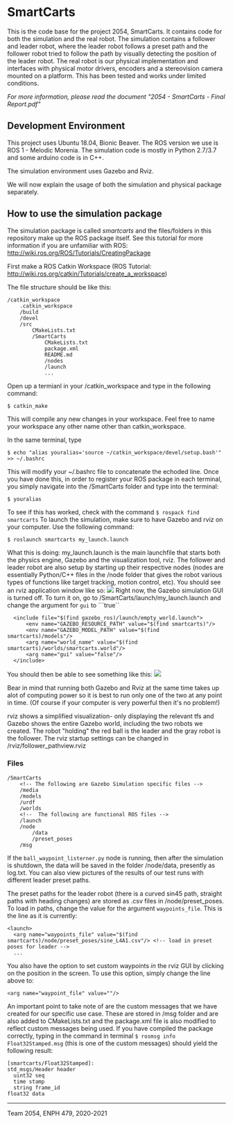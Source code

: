 # SmartCarts
This is the code base for the project 2054, SmartCarts. It contains code for both the simulation and the real robot. The simulation contains a follower and leader robot, where the leader robot follows a preset path and the follower robot tried to follow the path by visually detecting the position of the leader robot. The real robot is our physical implementation and interfaces with physical motor drivers, encoders and a stereovision camera mounted on a platform. This has been tested and works under limited conditions.

*For more information, please read the document "2054 - SmartCarts - Final Report.pdf"*

## Development Environment
This project uses Ubuntu 18.04, Bionic Beaver. The ROS version we use is ROS 1 - Melodic Morenia. The simulation code is mostly in Python 2.7/3.7 and some arduino code is in C++. 

The simulation environment uses Gazebo and Rviz.

We will now explain the usage of both the simulation and physical package separately. 

## How to use the simulation package <smartcarts></smartcarts>
The simulation package is called *smartcarts* and the files/folders in this repository make up the ROS package itself. See this tutorial for more information if you are unfamiliar with ROS: http://wiki.ros.org/ROS/Tutorials/CreatingPackage

First make a ROS Catkin Workspace (ROS Tutorial: http://wiki.ros.org/catkin/Tutorials/create_a_workspace)

The file structure should be like this:
```
/catkin_workspace
    .catkin_workspace
    /build
    /devel
    /src
        CMakeLists.txt
        /SmartCarts
            CMakeLists.txt    
            package.xml
            README.md
            /nodes
            /launch
            ...
```
Open up a termianl in your /catkin_workspace and type in the following command:
```
$ catkin_make
```
This will compile any new changes in your workspace. Feel free to name your workspace any other name other than catkin_workspace. 

In the same terminal, type 
```
$ echo "alias youralias='source ~/catkin_workspace/devel/setup.bash'" >> ~/.bashrc
```
This will modify your ~/.bashrc file to concatenate the echoded line. Once you have done this, in order to register your ROS package in each terminal, you simply navigate into the /SmartCarts folder and type into the terminal:
```
$ youralias
```
To see if this has worked, check with the command ```$ rospack find smartcarts```
To launch the simulation, make sure to have Gazebo and rviz on your computer. Use the following command:
```
$ roslaunch smartcarts my_launch.launch
```
What this is doing: my_launch.launch is the main launchfile that starts both the physics engine, Gazebo and the visualization tool, rviz. The follower and leader robot are also setup by starting up their respective nodes (nodes are essentially Python/C++ files in the /node folder that gives the robot various types of functions like target tracking, motion control, etc). You should see an rviz application window like so:
![](https://i.imgur.com/HxtvKs7.png)
Right now, the Gazebo simulation GUI is turned off. To turn it on, go to /SmartCarts/launch/my_launch.launch and change the argument for ```gui``` to ```true``
```
  <include file="$(find gazebo_ros)/launch/empty_world.launch">
      <env name="GAZEBO_RESOURCE_PATH" value="$(find smartcarts)"/>
      <env name="GAZEBO_MODEL_PATH" value="$(find smartcarts)/models"/>
      <arg name="world_name" value="$(find smartcarts)/worlds/smartcarts.world"/>
      <arg name="gui" value="false"/>
  </include>
```

You should then be able to see something like this:
![](https://i.imgur.com/M8OjYEe.png)

Bear in mind that running both Gazebo and Rviz at the same time takes up alot of computing power so it is best to run only one of the two at any point in time. (Of course if your computer is very powerful then it's no problem!)

rviz shows a simplified visualization- only displaying the relevant tfs and Gazebo shows the entire Gazebo world, including the two robots we created. The robot "holding" the red ball is the leader and the gray robot is the follower. The rviz startup settings can be changed in /rviz/follower_pathview.rviz

### Files
```
/SmartCarts
    <!-- The following are Gazebo Simulation specific files -->
    /media
    /models
    /urdf
    /worlds
    <!--  The following are functional ROS files -->
    /launch
    /node
        /data
        /preset_poses
    /msg
```
If the ```ball_waypoint_listerner.py``` node is running, then after the simulation is shutdown, the data will be saved in the folder /node/data, presently as log.txt. You can also view pictures of the results of our test runs with different leader preset paths. 

The preset paths for the leader robot (there is a curved sin45 path, straight paths with heading changes) are stored as .csv files in /node/preset_poses. To load in paths, change the value for the argument ```waypoints_file```. This is the line as it is currently:

```
<launch>
  <arg name="waypoints_file" value="$(find smartcarts)/node/preset_poses/sine_L4A1.csv"/> <!-- load in preset poses for leader -->
  ...
```
You also have the option to set custom waypoints *in* the rviz GUI by clicking on the position in the screen. To use this option, simply change the line above to:
```
<arg name="waypoint_file" value=""/>
```
An important point to take note of are the custom messages that we have created for our specific use case. These are stored in /msg folder and are also added to CMakeLists.txt and the package.xml file is also modified to reflect custom messages being used. If you have compiled the package correctly, typing in the command in terminal ```$ rosmsg info Float32Stamped.msg``` (this is one of the custom messages) should yield the following result:
```
[smartcarts/Float32Stamped]:
std_msgs/Header header
  uint32 seq
  time stamp
  string frame_id
float32 data
```

---
Team 2054, ENPH 479, 2020-2021


